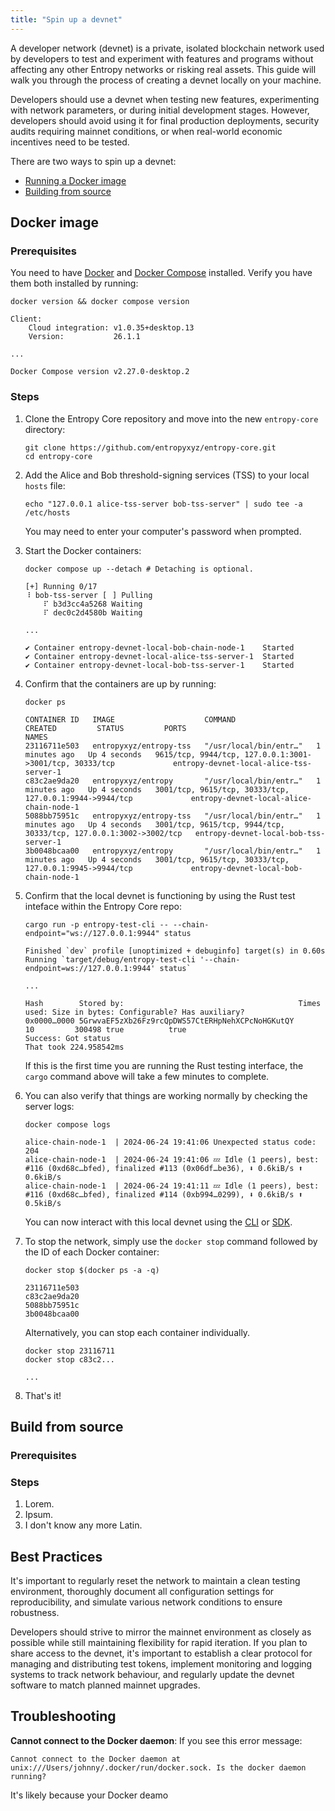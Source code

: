 ```yaml
---
title: "Spin up a devnet"
---
```


A developer network (devnet) is a private, isolated blockchain network used by developers to test and experiment with features and programs without affecting any other Entropy networks or risking real assets. This guide will walk you through the process of creating a devnet locally on your machine.

Developers should use a devnet when testing new features, experimenting with network parameters, or during initial development stages. However, developers should avoid using it for final production deployments, security audits requiring mainnet conditions, or when real-world economic incentives need to be tested.

There are two ways to spin up a devnet:

- [Running a Docker image](#docker-image)
- [Building from source](#build-from-source)

## Docker image

### Prerequisites

You need to have [Docker](https://docs.docker.com/engine/install/) and [Docker Compose](https://docs.docker.com/compose/install/) installed. Verify you have them both installed by running:

```shell
docker version && docker compose version
```

```output
Client:
    Cloud integration: v1.0.35+desktop.13
    Version:           26.1.1

...

Docker Compose version v2.27.0-desktop.2
```

### Steps

1. Clone the Entropy Core repository and move into the new `entropy-core` directory:

    ```shell
    git clone https://github.com/entropyxyz/entropy-core.git
    cd entropy-core
    ```

1. Add the Alice and Bob threshold-signing services (TSS) to your local `hosts` file:

    ```shell
    echo "127.0.0.1	alice-tss-server bob-tss-server" | sudo tee -a /etc/hosts
    ```

    You may need to enter your computer's password when prompted.

1. Start the Docker containers:


    ```shell
    docker compose up --detach # Detaching is optional.
    ```

    ```output
    [+] Running 0/17
    ⠸ bob-tss-server [⠀] Pulling
        ⠏ b3d3cc4a5268 Waiting
        ⠏ dec0c2d4580b Waiting

    ...

    ✔ Container entropy-devnet-local-bob-chain-node-1    Started
    ✔ Container entropy-devnet-local-alice-tss-server-1  Started
    ✔ Container entropy-devnet-local-bob-tss-server-1    Started
    ```

1. Confirm that the containers are up by running:

    ```shell
    docker ps
    ```

    ```output
    CONTAINER ID   IMAGE                    COMMAND                  CREATED         STATUS         PORTS                                                               NAMES
    23116711e503   entropyxyz/entropy-tss   "/usr/local/bin/entr…"   1 minutes ago   Up 4 seconds   9615/tcp, 9944/tcp, 127.0.0.1:3001->3001/tcp, 30333/tcp             entropy-devnet-local-alice-tss-server-1
    c83c2ae9da20   entropyxyz/entropy       "/usr/local/bin/entr…"   1 minutes ago   Up 4 seconds   3001/tcp, 9615/tcp, 30333/tcp, 127.0.0.1:9944->9944/tcp             entropy-devnet-local-alice-chain-node-1
    5088bb75951c   entropyxyz/entropy-tss   "/usr/local/bin/entr…"   1 minutes ago   Up 4 seconds   3001/tcp, 9615/tcp, 9944/tcp, 30333/tcp, 127.0.0.1:3002->3002/tcp   entropy-devnet-local-bob-tss-server-1
    3b0048bcaa00   entropyxyz/entropy       "/usr/local/bin/entr…"   1 minutes ago   Up 4 seconds   3001/tcp, 9615/tcp, 30333/tcp, 127.0.0.1:9945->9944/tcp             entropy-devnet-local-bob-chain-node-1
    ```

1. Confirm that the local devnet is functioning by using the Rust test inteface within the Entropy Core repo:

    ```shell
    cargo run -p entropy-test-cli -- --chain-endpoint="ws://127.0.0.1:9944" status
    ```

    ```output
    Finished `dev` profile [unoptimized + debuginfo] target(s) in 0.60s
    Running `target/debug/entropy-test-cli '--chain-endpoint=ws://127.0.0.1:9944' status`

    ...

    Hash        Stored by:                                       Times used: Size in bytes: Configurable? Has auxiliary?
    0x0000…0000 5GrwvaEF5zXb26Fz9rcQpDWS57CtERHpNehXCPcNoHGKutQY          10         300498 true          true
    Success: Got status
    That took 224.958542ms
    ```

    If this is the first time you are running the Rust testing interface, the `cargo` command above will take a few minutes to complete.

1. You can also verify that things are working normally by checking the server logs:

    ```shell
    docker compose logs
    ```

    ```output
    alice-chain-node-1  | 2024-06-24 19:41:06 Unexpected status code: 204
    alice-chain-node-1  | 2024-06-24 19:41:06 💤 Idle (1 peers), best: #116 (0xd68c…bfed), finalized #113 (0x06df…be36), ⬇ 0.6kiB/s ⬆ 0.6kiB/s
    alice-chain-node-1  | 2024-06-24 19:41:11 💤 Idle (1 peers), best: #116 (0xd68c…bfed), finalized #114 (0xb994…0299), ⬇ 0.6kiB/s ⬆ 0.5kiB/s
    ```

    You can now interact with this local devnet using the [CLI](../reference/cli.md) or [SDK](../reference/sdk.md).

1. To stop the network, simply use the `docker stop` command followed by the ID of each Docker container:

    ```shell
    docker stop $(docker ps -a -q)
    ```

    ```output
    23116711e503
    c83c2ae9da20
    5088bb75951c
    3b0048bcaa00
    ```

    Alternatively, you can stop each container individually.

    ```shell
    docker stop 23116711 
    docker stop c83c2...

    ...
    ```

1. That's it!

## Build from source

### Prerequisites

### Steps

1. Lorem.
1. Ipsum.
1. I don't know any more Latin.

## Best Practices

It's important to regularly reset the network to maintain a clean testing environment, thoroughly document all configuration settings for reproducibility, and simulate various network conditions to ensure robustness. 

Developers should strive to mirror the mainnet environment as closely as possible while still maintaining flexibility for rapid iteration. If you plan to share access to the devnet, it's important to establish a clear protocol for managing and distributing test tokens, implement monitoring and logging systems to track network behaviour, and regularly update the devnet software to match planned mainnet upgrades. 

## Troubleshooting

**Cannot connect to the Docker daemon**: If you see this error message:

```plaintext
Cannot connect to the Docker daemon at unix:///Users/johnny/.docker/run/docker.sock. Is the docker daemon running?
```

It's likely because your Docker deamo
